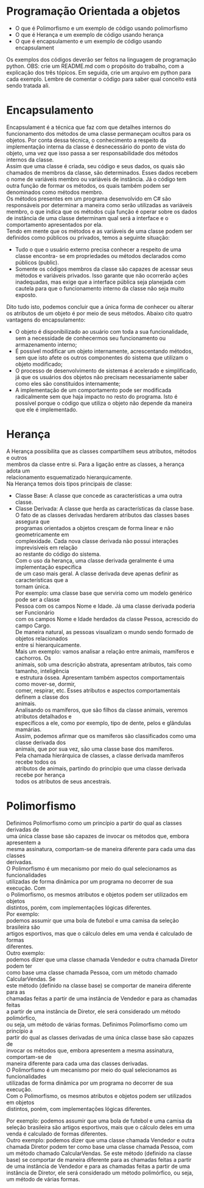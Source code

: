 # Programação Orientada a objetos<br>
- O que é Polimorfismo e um exemplo de código usando polimorfismo
- O que é Herança e um exemplo de código usando herança
- O que é encapsulamento e um exemplo de código usando encapsulament

Os exemplos dos códigos deverão ser feitos na linguagem de programação python.
OBS: crie um README.md com o propósito do trabalho, com a explicação dos três tópicos.
Em seguida, crie um arquivo em python para cada exemplo. Lembre de comentar o código 
para saber qual conceito está sendo tratada ali.<br>

# Encapsulamento
Encapsulament é a técnica que faz com que detalhes internos do funcionamento dos
métodos de uma classe permaneçam ocultos para os objetos. Por conta dessa técnica,
o conhecimento a respeito da implementação interna da classe é desnecessário do ponto
de vista do objeto, uma vez que isso passa a ser responsabilidade dos métodos internos da
classe.<br>
Assim que uma classe é criada, seu código e seus dados, os quais são chamados de
membros da classe, são determinados. Esses dados recebem o nome de variáveis
membro ou variáveis de instância. Já o código tem outra função de formar os métodos, os
quais também podem ser denominados como métodos membro.<br>
Os métodos presentes em um programa desenvolvido em C# são responsáveis por
determinar a maneira como serão utilizadas as variáveis membro, o que indica que os
métodos cuja função é operar sobre os dados de instância de uma classe determinam qual
será a interface e o comportamento apresentados por ela.<br>
Tendo em mente que os métodos e as variáveis de uma classe podem ser definidos como
públicos ou privados, temos a seguinte situação:
- Tudo o que o usuário externo precisa conhecer a respeito de uma classe encontra-
se em propriedades ou métodos declarados como públicos (public).<br>
- Somente os códigos membros da classe são capazes de acessar seus métodos e
variáveis privados. Isso garante que não ocorrerão ações inadequadas, mas exige
que a interface pública seja planejada com cautela para que o funcionamento interno
da classe não seja muito exposto.<br>

Dito tudo isto, podemos concluir que a única forma de conhecer ou alterar os atributos de
um objeto é por meio de seus métodos. Abaixo cito quatro vantagens do encapsulamento:
- O objeto é disponibilizado ao usuário com toda a sua funcionalidade, sem a
necessidade de conhecermos seu funcionamento ou armazenamento interno;
- É possível modificar um objeto internamente, acrescentando métodos, sem que isto
afete os outros componentes do sistema que utilizam o objeto modificado;
- O processo de desenvolvimento de sistemas é acelerado e simplificado, já que os
usuários dos objetos não precisam necessariamente saber como eles são
constituídos internamente;<br>
- A implementação de um comportamento pode ser modificada radicalmente sem que
haja impacto no resto do programa. Isto é possível porque o código que utiliza o
objeto não depende da maneira que ele é implementado.<br>

# Herança <br>

A Herança possibilita que as classes compartilhem seus atributos, métodos e outros<br>
membros da classe entre si. Para a ligação entre as classes, a herança adota um<br>
relacionamento esquematizado hierarquicamente.<br>
Na Herança temos dois tipos principais de classe:<br>
- Classe Base: A classe que concede as características a uma outra classe.<br>
- Classe Derivada: A classe que herda as características da classe base.<br>
O fato de as classes derivadas herdarem atributos das classes bases assegura que<br>
programas orientados a objetos cresçam de forma linear e não geometricamente em<br>
complexidade. Cada nova classe derivada não possui interações imprevisíveis em relação<br>
ao restante do código do sistema.<br>
Com o uso da herança, uma classe derivada geralmente é uma implementação especifica<br>
de um caso mais geral. A classe derivada deve apenas definir as características que a<br>
tornam única.<br>
Por exemplo: uma classe base que serviria como um modelo genérico pode ser a classe<br>
Pessoa com os campos Nome e Idade. Já uma classe derivada poderia ser Funcionário<br>
com os campos Nome e Idade herdados da classe Pessoa, acrescido do campo Cargo.<br>
De maneira natural, as pessoas visualizam o mundo sendo formado de objetos relacionados<br>
entre si hierarquicamente.<br>
Mais um exemplo: vamos analisar a relação entre animais, mamíferos e cachorros. Os<br>
animais, sob uma descrição abstrata, apresentam atributos, tais como tamanho, inteligência<br>
e estrutura óssea. Apresentam também aspectos comportamentais como mover-se, dormir,<br>
comer, respirar, etc. Esses atributos e aspectos comportamentais definem a classe dos<br>
animais.<br>
Analisando os mamíferos, que são filhos da classe animais, veremos atributos detalhados e<br>
específicos a ele, como por exemplo, tipo de dente, pelos e glândulas mamárias.<br>
Assim, podemos afirmar que os mamíferos são classificados como uma classe derivada dos<br>
animais, que por sua vez, são uma classe base dos mamíferos.<br>
Pela chamada hierárquica de classes, a classe derivada mamíferos recebe todos os<br>
atributos de animais, partindo do princípio que uma classe derivada recebe por herança<br>
todos os atributos de seus ancestrais.<br>

# Polimorfismo <br>
Definimos Polimorfismo como um princípio a partir do qual as classes derivadas de<br>
uma única classe base são capazes de invocar os métodos que, embora apresentem a <br>
mesma assinatura, comportam-se de maneira diferente para cada uma das classes<br>
derivadas.<br>
O Polimorfismo é um mecanismo por meio do qual selecionamos as funcionalidades<br>
utilizadas de forma dinâmica por um programa no decorrer de sua execução. Com<br> 
o Polimorfismo, os mesmos atributos e objetos podem ser utilizados em objetos<br>
distintos, porém, com implementações lógicas diferentes.<br>
Por exemplo: <br>
podemos assumir que uma bola de futebol e uma camisa da seleção brasileira são<br>
artigos esportivos, mas que o cálculo deles em uma venda é calculado de formas<br>
diferentes.<br>
Outro exemplo:<br> 
podemos dizer que uma classe chamada Vendedor e outra chamada Diretor podem ter<br>
como base uma classe chamada Pessoa, com um método chamado CalcularVendas. Se<br>
este método (definido na classe base) se comportar de maneira diferente para as<br>
chamadas feitas a partir de uma instância de Vendedor e para as chamadas feitas<br>
a partir de uma instância de Diretor, ele será considerado um método polimórfico,<br>
ou seja, um método de várias formas. Definimos Polimorfismo como um princípio a<br>
partir do qual as classes derivadas de uma única classe base são capazes de <br>
invocar os métodos que, embora apresentem a mesma assinatura, comportam-se de <br>
maneira diferente para cada uma das classes derivadas.<br>
O Polimorfismo é um mecanismo por meio do qual selecionamos as funcionalidades<br>
utilizadas de forma dinâmica por um programa no decorrer de sua execução.<br>
Com o Polimorfismo, os mesmos atributos e objetos podem ser utilizados em objetos<br>
distintos, porém, com implementações lógicas diferentes.<br>

Por exemplo: podemos assumir que uma bola de futebol e uma camisa da seleção brasileira
são artigos esportivos, mais que o cálculo deles em uma venda é calculado de formas
diferentes.<br>
Outro exemplo: podemos dizer que uma classe chamada Vendedor e outra chamada Diretor
podem ter como base uma classe chamada Pessoa, com um método chamado CalcularVendas.
Se este método (definido na classe base) se comportar de maneira diferente para as 
chamadas feitas a partir de uma instância de Vendedor e para as chamadas feitas a partir
de uma instância de Diretor, ele será considerado um método polimórfico, ou seja, um
método de várias formas.<br>
